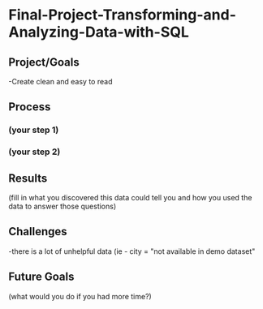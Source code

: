 # Final-Project-Transforming-and-Analyzing-Data-with-SQL

## Project/Goals
-Create clean and easy to read 

## Process
### (your step 1)
### (your step 2)

## Results
(fill in what you discovered this data could tell you and how you used the data to answer those questions)

## Challenges 
-there is a lot of unhelpful data (ie - city = "not available in demo dataset"

## Future Goals
(what would you do if you had more time?)
